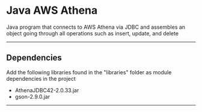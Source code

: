 # Java AWS Athena
Java program that connects to AWS Athena via JDBC and assembles an object going through all operations such as insert, update, and delete

----------

## Dependencies

Add the following libraries found in the "libraries" folder as module dependencies in the project
- AthenaJDBC42-2.0.33.jar
- gson-2.9.0.jar

----------